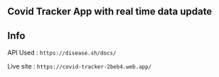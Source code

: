 ## Covid Tracker App with real time data update
## Info 
API Used : `https://disease.sh/docs/`

Live site : `https://covid-tracker-2beb4.web.app/`
